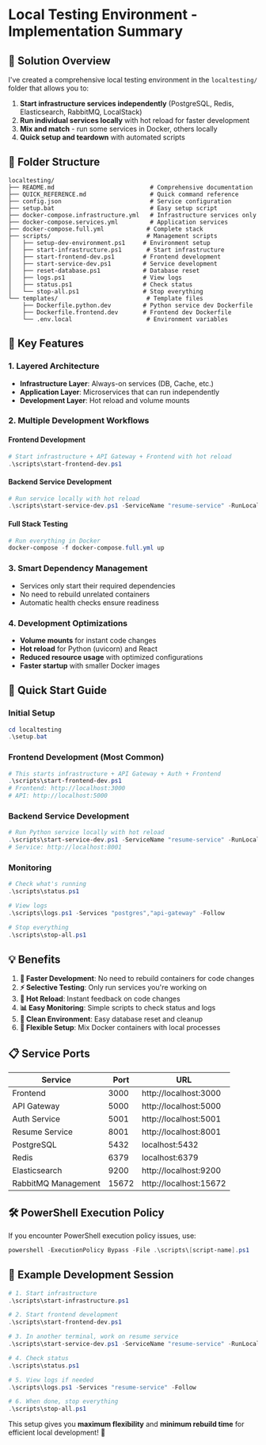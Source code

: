 # Local Testing Environment - Implementation Summary

## 🎯 **Solution Overview**

I've created a comprehensive local testing environment in the `localtesting/` folder that allows you to:

1. **Start infrastructure services independently** (PostgreSQL, Redis, Elasticsearch, RabbitMQ, LocalStack)
2. **Run individual services locally** with hot reload for faster development
3. **Mix and match** - run some services in Docker, others locally
4. **Quick setup and teardown** with automated scripts

## 📁 **Folder Structure**

```
localtesting/
├── README.md                           # Comprehensive documentation
├── QUICK_REFERENCE.md                  # Quick command reference
├── config.json                         # Service configuration
├── setup.bat                           # Easy setup script
├── docker-compose.infrastructure.yml   # Infrastructure services only
├── docker-compose.services.yml         # Application services
├── docker-compose.full.yml            # Complete stack
├── scripts/                           # Management scripts
│   ├── setup-dev-environment.ps1     # Environment setup
│   ├── start-infrastructure.ps1       # Start infrastructure
│   ├── start-frontend-dev.ps1        # Frontend development
│   ├── start-service-dev.ps1         # Service development
│   ├── reset-database.ps1            # Database reset
│   ├── logs.ps1                      # View logs
│   ├── status.ps1                    # Check status
│   └── stop-all.ps1                  # Stop everything
└── templates/                         # Template files
    ├── Dockerfile.python.dev         # Python service dev Dockerfile
    ├── Dockerfile.frontend.dev       # Frontend dev Dockerfile
    └── .env.local                     # Environment variables
```

## 🚀 **Key Features**

### 1. **Layered Architecture**
- **Infrastructure Layer**: Always-on services (DB, Cache, etc.)
- **Application Layer**: Microservices that can run independently
- **Development Layer**: Hot reload and volume mounts

### 2. **Multiple Development Workflows**

#### **Frontend Development**
```powershell
# Start infrastructure + API Gateway + Frontend with hot reload
.\scripts\start-frontend-dev.ps1
```

#### **Backend Service Development**
```powershell
# Run service locally with hot reload
.\scripts\start-service-dev.ps1 -ServiceName "resume-service" -RunLocal
```

#### **Full Stack Testing**
```powershell
# Run everything in Docker
docker-compose -f docker-compose.full.yml up
```

### 3. **Smart Dependency Management**
- Services only start their required dependencies
- No need to rebuild unrelated containers
- Automatic health checks ensure readiness

### 4. **Development Optimizations**
- **Volume mounts** for instant code changes
- **Hot reload** for Python (uvicorn) and React
- **Reduced resource usage** with optimized configurations
- **Faster startup** with smaller Docker images

## 🔧 **Quick Start Guide**

### Initial Setup
```powershell
cd localtesting
.\setup.bat
```

### Frontend Development (Most Common)
```powershell
# This starts infrastructure + API Gateway + Auth + Frontend
.\scripts\start-frontend-dev.ps1
# Frontend: http://localhost:3000
# API: http://localhost:5000
```

### Backend Service Development
```powershell
# Run Python service locally with hot reload
.\scripts\start-service-dev.ps1 -ServiceName "resume-service" -RunLocal
# Service: http://localhost:8001
```

### Monitoring
```powershell
# Check what's running
.\scripts\status.ps1

# View logs
.\scripts\logs.ps1 -Services "postgres","api-gateway" -Follow

# Stop everything
.\scripts\stop-all.ps1
```

## 💡 **Benefits**

1. **🚀 Faster Development**: No need to rebuild containers for code changes
2. **⚡ Selective Testing**: Only run services you're working on
3. **🔄 Hot Reload**: Instant feedback on code changes
4. **📊 Easy Monitoring**: Simple scripts to check status and logs
5. **🧹 Clean Environment**: Easy database reset and cleanup
6. **🔧 Flexible Setup**: Mix Docker containers with local processes

## 📋 **Service Ports**

| Service | Port | URL |
|---------|------|-----|
| Frontend | 3000 | http://localhost:3000 |
| API Gateway | 5000 | http://localhost:5000 |
| Auth Service | 5001 | http://localhost:5001 |
| Resume Service | 8001 | http://localhost:8001 |
| PostgreSQL | 5432 | localhost:5432 |
| Redis | 6379 | localhost:6379 |
| Elasticsearch | 9200 | http://localhost:9200 |
| RabbitMQ Management | 15672 | http://localhost:15672 |

## 🛠️ **PowerShell Execution Policy**

If you encounter PowerShell execution policy issues, use:
```powershell
powershell -ExecutionPolicy Bypass -File .\scripts\[script-name].ps1
```

## 📝 **Example Development Session**

```powershell
# 1. Start infrastructure
.\scripts\start-infrastructure.ps1

# 2. Start frontend development
.\scripts\start-frontend-dev.ps1

# 3. In another terminal, work on resume service
.\scripts\start-service-dev.ps1 -ServiceName "resume-service" -RunLocal

# 4. Check status
.\scripts\status.ps1

# 5. View logs if needed
.\scripts\logs.ps1 -Services "resume-service" -Follow

# 6. When done, stop everything
.\scripts\stop-all.ps1
```

This setup gives you **maximum flexibility** and **minimum rebuild time** for efficient local development! 🎉
